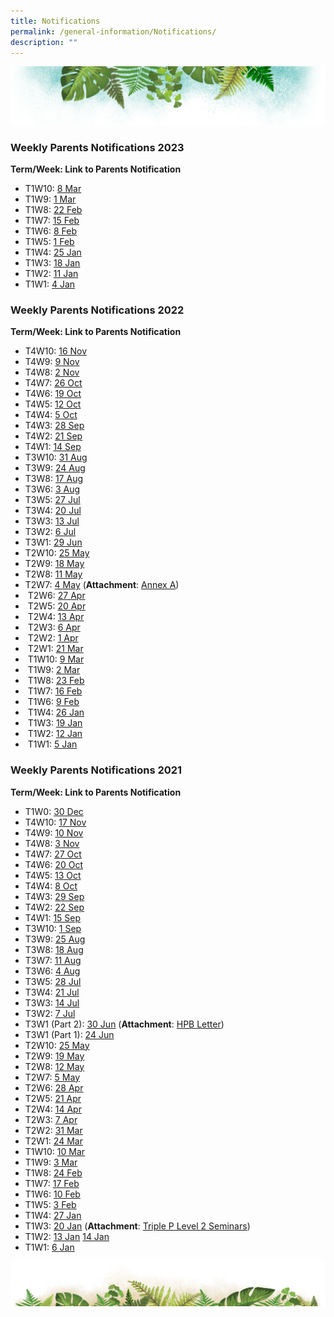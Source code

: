 ```yaml
---
title: Notifications
permalink: /general-information/Notifications/
description: ""
---
```

![](/images/Banner.png)

### Weekly Parents Notifications 2023

<b>Term/Week: Link to Parents Notification</b>

* T1W10: [8 Mar](/files/Notifications/2023/T1W10%20Parents%20Notification%20(8%20Mar%202023).pdf)
* T1W9: [1 Mar](/files/Notifications/2023/T1W9%20Parents%20Notification%20(1%20Mar%202023).pdf)
* T1W8: [22 Feb](/files/Notifications/2023/T1W8%20Parents%20Notification%20(22%20Feb%202023).pdf)
* T1W7: [15 Feb](/files/Notifications/2023/T1W7%20Parents%20Notification%20(15%20Feb%202023).pdf)
* T1W6: [8 Feb](/files/Notifications/2023/T1W6%20Parents%20Notification%20(8%20Feb%202023).pdf)
* T1W5: [1 Feb](/files/Notifications/2023/T1W5%20Parents%20Notification%20(1%20Feb%202023).pdf)
* T1W4: [25 Jan](/files/Notifications/2023/T1W4%20Parents%20Notification%20(25%20Jan%202023).pdf)
* T1W3: [18 Jan](/files/Notifications/2023/T1W3%20Parents%20Notification%20(18%20Jan%202023).pdf)
* T1W2: [11 Jan](/files/Notifications/2023/T1W2%20Parents%20Notification%20(11%20Jan%202023).pdf)
* T1W1: [4 Jan](/files/Notifications/2023/T1W1%20Parents%20Notification%20(4%20Jan%202023).pdf)

### Weekly Parents Notifications 2022

<b>Term/Week: Link to Parents Notification</b>

* T4W10: [16 Nov](/files/Notifications/2022/T4W10%20Parents%20Notification%20(16%20Nov%202022).pdf)
* T4W9: [9 Nov](/files/Notifications/2022/T4W9%20Parents%20Notification%20(9%20Nov%202022).pdf)
* T4W8: [2 Nov](/files/Notifications/2022/T4W8%20Parents%20Notification%20(2%20Nov%202022).pdf)
* T4W7: [26 Oct](/files/Notifications/2022/T4W7%20Parents%20Notification%20(26%20Oct%202022).pdf)
* T4W6: [19 Oct](/files/Notifications/2022/T4W6%20Parents%20Notification%20(19%20Oct%202022).pdf)
* T4W5: [12 Oct](/files/Notifications/2022/T4W5%20Parents%20Notification%20(12%20Oct%202022).pdf)
* T4W4: [5 Oct](/files/Notifications/2022/T4W4%20Parents%20Notification%20(5%20Oct%202022).pdf)
* T4W3: [28 Sep](/files/Notifications/2022/T4W3%20Parents%20Notification%20(28%20Sep%202022).pdf)
* T4W2: [21 Sep](/files/Notifications/2022/T4W2%20Parents%20Notification%20(21%20Sep%202022).pdf)
* T4W1: [14 Sep](/files/Notifications/2022/T4W1%20Parents%20Notification%20(14%20Sep%202022).pdf)
* T3W10: [31 Aug](/files/Notifications/2022/T3W10%20Parents%20Notification%20(31%20Aug%202022).pdf)
* T3W9: [24 Aug](/files/Notifications/2022/T3W9%20Parents%20Notification%20(24%20Aug%202022).pdf)
* T3W8: [17 Aug](/files/Notifications/2022/T3W8%20Parents%20Notification%20(17%20Aug%202022).pdf)
* T3W6: [3 Aug](/files/Notifications/2022/T3W6%20Parents%20Notification%20(3%20Aug%202022).pdf)
* T3W5: [27 Jul](/files/Notifications/2022/T3W5%20Parents%20Notification%20(27%20Jul%202022).pdf)
* T3W4: [20 Jul](/files/Notifications/2022/T3W4%20Parents%20Notification%20(20%20Jul%202022).pdf)
* T3W3: [13 Jul](/files/Notifications/2022/T3W3%20Parents%20Notification%20(13%20Jul%202022).pdf)
* T3W2: [6 Jul](/files/Notifications/2022/T3W2%20Parents%20Notification%20(6%20Jul%202022).pdf)
* T3W1: [29 Jun](/files/Notifications/2022/T3W1%20Parents%20Notification%20(29%20Jun%202022).pdf)
* T2W10: [25 May](/files/Notifications/2022/T2W10%20Parents%20Notification%20(25%20May%202022).pdf)
* T2W9: [18 May](/files/Notifications/2022/T2W9%20Parents%20Notification%20(18%20May%202022).pdf)
* T2W8: [11 May](/files/Notifications/2022/T2W8%20Parents%20Notification%20(11%20May%202022).pdf)
* T2W7: [4 May](/files/Notifications/2022/T2W7%20Parents%20Notification%20(4%20May%202022).pdf) (<b>Attachment</b>: [Annex A](/files/Notifications/2022/Guide%20for%20Parents%20on%20PG%20Mobile%20App%20(Meetings%20Feature)%20User%20Guide%20(April%202022).pdf))
*  T2W6: [27 Apr](/files/Notifications/2022/T2W6%20Parents%20notification%20(27%20Apr%202022).pdf)
*  T2W5: [20 Apr](/files/Notifications/2022/T2W5%20Parents%20notification%20(20%20Apr%202022).pdf)
*  T2W4: [13 Apr](/files/Notifications/2022/T2W4%20Parents%20notification%20(13%20Apr%202022).pdf)
*  T2W3: [6 Apr](/files/Notifications/2022/T2W3%20Parents%20notification%20(6%20Apr%202022).pdf)
*  T2W2: [1 Apr](/files/Notifications/2022/T2W2%20Parents%20notification%20(1%20Apr%202022)_updated%204Apr2022.pdf)
*  T2W1: [21 Mar](/files/Notifications/2022/T2W1%20Parents%20notification%20(21%20Mar%202022).pdf)
*  T1W10: [9 Mar](/files/Notifications/2022/T1W10%20Parents%20notification%20(9%20Mar%202022).pdf)
*  T1W9: [2 Mar](/files/Notifications/2022/T1W9%20Parents%20notification%20(2%20Mar%202022).pdf)
*  T1W8: [23 Feb](/files/Notifications/2022/T1W8%20Parents%20notification%20(23%20Feb%202022).pdf)
*  T1W7: [16 Feb](/files/Notifications/2022/T1W7%20Parents%20notification%20(16%20Feb%202022).pdf)
*  T1W6: [9 Feb](/files/Notifications/2022/T1W6%20Parents%20notification%20(9%20Feb%202022).pdf)
*  T1W4: [26 Jan](/files/Notifications/2022/T1W4%20Parents%20notification%20(26%20Jan%202022).pdf)
*  T1W3: [19 Jan](/files/Notifications/2022/T1W3%20Parents%20Notification%20(19%20Jan%202022).pdf)
*  T1W2: [12 Jan](/files/Notifications/2022/T1W2%20Parents%20Notification%20(12%20Jan%202022).pdf)
*  T1W1: [5 Jan](/files/Notifications/2022/T1W1%20Parents%20Notification%20(5%20Jan%202022).pdf)

### Weekly Parents Notifications 2021

<b>Term/Week: Link to Parents Notification</b>

* T1W0: [30 Dec](/files/T1W0%20Parents%20notification%20(30%20Dec%202021).pdf)
* T4W10: [17 Nov](/files/T4W10%20Parents%20Notification%20(17Nov%202021).pdf)
* T4W9: [10 Nov](/files/T4W9%20Parents%20Notification%20(10%20Nov%202021).pdf)
* T4W8: [3 Nov](/files/T4W8%20Parents%20Notification%20(3%20Nov%202021).pdf)
* T4W7: [27 Oct](/files/T4W7%20Parents'%20Notification%20(27%20Oct%202021).pdf)
* T4W6: [20 Oct](/files/T4W6%20Parents%20Notification%20(20%20Oct%202021).pdf)
* T4W5: [13 Oct](/files/T4W5%20Parents%20Notification%20(13%20Oct%202021).pdf)
* T4W4: [8 Oct](/files/T4W4%20Parents%20Notification%20(8%20Oct%202021).pdf)
* T4W3: [29 Sep](/files/T4W3%20Parents%20Notification%20(29Sep2021).pdf)
* T4W2: [22 Sep](/files/T4W2%20Parents%20Notification%20(22%20Sep%202021).pdf)
* T4W1: [15 Sep](/files/T4W1%20Parents%20Notification%20(15%20Sep%202021).pdf)
* T3W10: [1 Sep](/files/T3W10%20Parents%20Notification%20(1%20Sep%202021).pdf)
* T3W9: [25 Aug](/files/T3W9%20Parents%20Notification%20(25%20AUG%202021).pdf)
* T3W8: [18 Aug](/files/T3W8%20Parents%20Notification%20(18%20AUG%202021).pdf)
* T3W7: [11 Aug](/files/T3W7%20Parents%20Notification%20(11Aug2021).pdf)
* T3W6: [4 Aug](/files/T3W6%20Parents%20Notification%20(4%20AUG%202021).pdf)
* T3W5: [28 Jul](/files/T3W5%20Parents%20Notification%20(28%20Jul%202021).pdf)
* T3W4: [21 Jul](/files/T3W4%20Parents%20Notification%20(21%20Jul%202021).pdf)
* T3W3: [14 Jul](/files/T3W3%20Parents%20Notification%20(14%20Jul%202021).pdf)
* T3W2: [7 Jul](/files/T3W2%20Parents%20Notification%20(7%20Jul%202021).pdf)
* T3W1 (Part 2): [30 Jun](/files/T3W1%20Parents%20Notification%20(Part%202).pdf) (<b>Attachment</b>: [HPB Letter](/files/Phase3HA%20Resumption%20of%20Services_Merged%20Letter%20to%20Primary%20School%20Parents.pdf))
* T3W1 (Part 1): [24 Jun](/files/T3W1%20Parents%20Notification%20(Part%201).pdf)
* T2W10: [25 May](/files/T2W10%20Parents%20Notification%20(25%20May%202021).pdf)
* T2W9: [19 May](/files/T2W9%20Parents%20Notification%20(19%20May%202021).pdf)
* T2W8: [12 May](/files/T2W8%20Parents%20Notification%20(12%20May%202021).pdf)
* T2W7: [5 May](/files/T2W7%20Parents%20Notification%20(5%20May%202021).pdf)
* T2W6: [28 Apr](/files/T2W6%20Parents%20Notification%20(28%20Apr%202021).pdf)
* T2W5: [21 Apr](/files/T2W5%20Parents%20Notification%20(21%20Apr%202021).pdf)
* T2W4: [14 Apr](/files/T2W4%20Parents%20notification%20(14%20Apr%202021).pdf)
* T2W3: [7 Apr](/files/T2W3%20Parents%20notification%20(7%20Apr%202021).pdf)
* T2W2: [31 Mar](/files/T2W2%20Parents%20notification%20(31%20Mar%202021).pdf)
* T2W1: [24 Mar](/files/T2W1%20Parents%20notification%20(24%20Mar%202021).pdf)
* T1W10: [10 Mar](/files/T1W10%20Parents%20notification%20(10%20Mar%202021).pdf)
* T1W9: [3 Mar](/files/T1W9%20Parents%20Notification%20(3%20Mar%202021).pdf)
* T1W8: [24 Feb](/files/T1W8%20Parents%20Notification%20(24%20Feb%202021).pdf)
* T1W7: [17 Feb](/files/T1W7%20Parents%20Notification%20(17%20Feb%202021).pdf)
* T1W6: [10 Feb](/files/T1W6%20Parents%20Notification%20(10%20Feb%202021)_version%202.pdf)
* T1W5: [3 Feb](/files/T1W5%20Parents%20Notification%20(3%20Feb%202021).pdf)
* T1W4: [27 Jan](/files/T1W4%20Parents%20Notification%20(27%20Jan%202021).pdf)
* T1W3: [20 Jan](/files/T1W3%20Parents%20Notification%20(20%20Jan%202021)_final.pdf) (<b>Attachment</b>: [Triple P Level 2 Seminars](/files/L2%20Seminar%20Infographic%20-%20Run%201.pdf))
* T1W2: [13 Jan](/files/T1W2%20Parents%20Notification%20(13%20JAN%202021).pdf) [14 Jan](/files/T1W2%20Parents%20Notification%20(14%20JAN%202021).pdf)
* T1W1: [6 Jan](/files/T1W1%20Parents%20Notification%20(6%20JAN%202021).pdf)
   

![](/images/bg-bottom.png)
